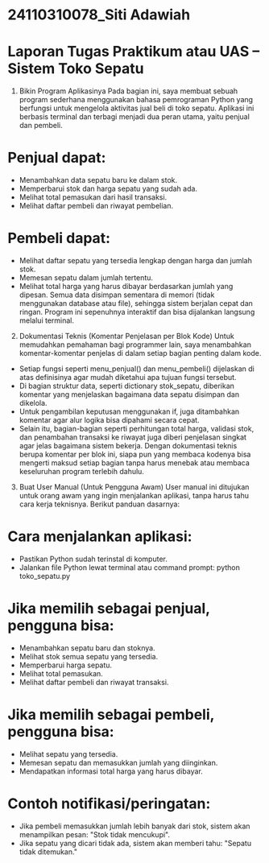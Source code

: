 # 24110310078_Siti Adawiah
# Laporan Tugas Praktikum atau UAS – Sistem Toko Sepatu
1. Bikin Program Aplikasinya
   Pada bagian ini, saya membuat sebuah program sederhana menggunakan bahasa pemrograman Python yang berfungsi untuk mengelola aktivitas jual beli di toko sepatu.
   Aplikasi ini berbasis terminal dan terbagi menjadi dua peran utama, yaitu penjual dan pembeli.
# Penjual dapat:
* Menambahkan data sepatu baru ke dalam stok.
* Memperbarui stok dan harga sepatu yang sudah ada.
* Melihat total pemasukan dari hasil transaksi.
* Melihat daftar pembeli dan riwayat pembelian.
# Pembeli dapat:
* Melihat daftar sepatu yang tersedia lengkap dengan harga dan jumlah stok.
* Memesan sepatu dalam jumlah tertentu.
* Melihat total harga yang harus dibayar berdasarkan jumlah yang dipesan.
   Semua data disimpan sementara di memori (tidak menggunakan database atau file), sehingga sistem berjalan cepat dan ringan.
  Program ini sepenuhnya interaktif dan bisa dijalankan langsung melalui terminal.
  
2. Dokumentasi Teknis (Komentar Penjelasan per Blok Kode)
   Untuk memudahkan pemahaman bagi programmer lain, saya menambahkan komentar-komentar penjelas di dalam setiap bagian penting dalam kode.
* Setiap fungsi seperti menu_penjual() dan menu_pembeli() dijelaskan di atas definisinya agar mudah diketahui apa tujuan fungsi tersebut.
* Di bagian struktur data, seperti dictionary stok_sepatu, diberikan komentar yang menjelaskan bagaimana data sepatu disimpan dan dikelola.
* Untuk pengambilan keputusan menggunakan if, juga ditambahkan komentar agar alur logika bisa dipahami secara cepat.
* Selain itu, bagian-bagian seperti perhitungan total harga, validasi stok, dan penambahan transaksi ke riwayat juga diberi penjelasan singkat
  agar jelas bagaimana sistem bekerja.
   Dengan dokumentasi teknis berupa komentar per blok ini, siapa pun yang membaca kodenya bisa mengerti maksud setiap bagian tanpa harus menebak
  atau membaca keseluruhan program terlebih dahulu.

3. Buat User Manual (Untuk Pengguna Awam)
   User manual ini ditujukan untuk orang awam yang ingin menjalankan aplikasi, tanpa harus tahu cara kerja teknisnya. Berikut panduan dasarnya:
# Cara menjalankan aplikasi:
* Pastikan Python sudah terinstal di komputer.
* Jalankan file Python lewat terminal atau command prompt:
   python toko_sepatu.py
# Jika memilih sebagai penjual, pengguna bisa:
* Menambahkan sepatu baru dan stoknya.
* Melihat stok semua sepatu yang tersedia.
* Memperbarui harga sepatu.
* Melihat total pemasukan.
* Melihat daftar pembeli dan riwayat transaksi.
# Jika memilih sebagai pembeli, pengguna bisa:
* Melihat sepatu yang tersedia.
* Memesan sepatu dan memasukkan jumlah yang diinginkan.
* Mendapatkan informasi total harga yang harus dibayar.
# Contoh notifikasi/peringatan:
* Jika pembeli memasukkan jumlah lebih banyak dari stok, sistem akan menampilkan pesan: "Stok tidak mencukupi".
* Jika sepatu yang dicari tidak ada, sistem akan memberi tahu: "Sepatu tidak ditemukan."
